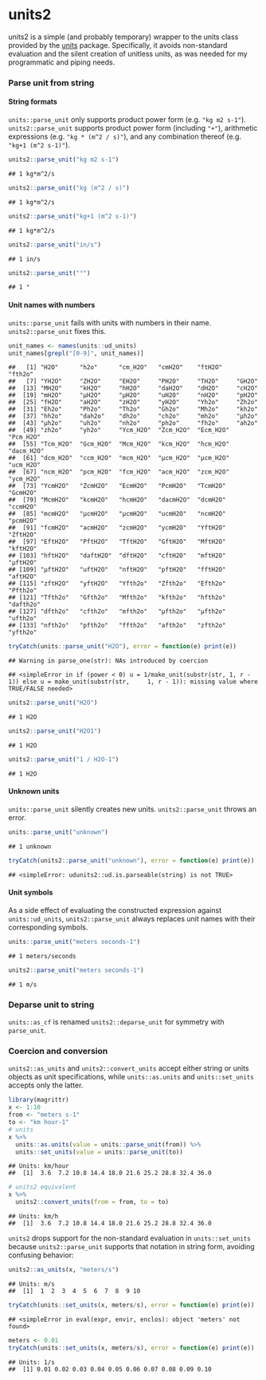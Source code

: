 units2
================

units2 is a simple (and probably temporary) wrapper to the units class provided by the [units](https://github.com/edzer/units) package. Specifically, it avoids non-standard evaluation and the silent creation of unitless units, as was needed for my programmatic and piping needs.

### Parse unit from string

#### String formats

`units::parse_unit` only supports product power form (e.g. `"kg m2 s-1"`). `units2::parse_unit` supports product power form (including `"+"`), arithmetic expressions (e.g. `"kg * (m^2 / s)"`), and any combination thereof (e.g. `"kg+1 (m^2 s-1)"`).

``` r
units2::parse_unit("kg m2 s-1")
```

    ## 1 kg*m^2/s

``` r
units2::parse_unit("kg (m^2 / s)")
```

    ## 1 kg*m^2/s

``` r
units2::parse_unit("kg+1 (m^2 s-1)")
```

    ## 1 kg*m^2/s

``` r
units2::parse_unit("in/s")
```

    ## 1 in/s

``` r
units2::parse_unit("°")
```

    ## 1 °

#### Unit names with numbers

`units::parse_unit` fails with units with numbers in their name. `units2::parse_unit` fixes this.

``` r
unit_names <- names(units::ud_units)
unit_names[grepl("[0-9]", unit_names)]
```

    ##   [1] "H2O"      "h2o"      "cm_H2O"   "cmH2O"    "ftH2O"    "fth2o"   
    ##   [7] "YH2O"     "ZH2O"     "EH2O"     "PH2O"     "TH2O"     "GH2O"    
    ##  [13] "MH2O"     "kH2O"     "hH2O"     "daH2O"    "dH2O"     "cH2O"    
    ##  [19] "mH2O"     "µH2O"     "μH2O"     "uH2O"     "nH2O"     "pH2O"    
    ##  [25] "fH2O"     "aH2O"     "zH2O"     "yH2O"     "Yh2o"     "Zh2o"    
    ##  [31] "Eh2o"     "Ph2o"     "Th2o"     "Gh2o"     "Mh2o"     "kh2o"    
    ##  [37] "hh2o"     "dah2o"    "dh2o"     "ch2o"     "mh2o"     "µh2o"    
    ##  [43] "μh2o"     "uh2o"     "nh2o"     "ph2o"     "fh2o"     "ah2o"    
    ##  [49] "zh2o"     "yh2o"     "Ycm_H2O"  "Zcm_H2O"  "Ecm_H2O"  "Pcm_H2O" 
    ##  [55] "Tcm_H2O"  "Gcm_H2O"  "Mcm_H2O"  "kcm_H2O"  "hcm_H2O"  "dacm_H2O"
    ##  [61] "dcm_H2O"  "ccm_H2O"  "mcm_H2O"  "µcm_H2O"  "μcm_H2O"  "ucm_H2O" 
    ##  [67] "ncm_H2O"  "pcm_H2O"  "fcm_H2O"  "acm_H2O"  "zcm_H2O"  "ycm_H2O" 
    ##  [73] "YcmH2O"   "ZcmH2O"   "EcmH2O"   "PcmH2O"   "TcmH2O"   "GcmH2O"  
    ##  [79] "McmH2O"   "kcmH2O"   "hcmH2O"   "dacmH2O"  "dcmH2O"   "ccmH2O"  
    ##  [85] "mcmH2O"   "µcmH2O"   "μcmH2O"   "ucmH2O"   "ncmH2O"   "pcmH2O"  
    ##  [91] "fcmH2O"   "acmH2O"   "zcmH2O"   "ycmH2O"   "YftH2O"   "ZftH2O"  
    ##  [97] "EftH2O"   "PftH2O"   "TftH2O"   "GftH2O"   "MftH2O"   "kftH2O"  
    ## [103] "hftH2O"   "daftH2O"  "dftH2O"   "cftH2O"   "mftH2O"   "µftH2O"  
    ## [109] "μftH2O"   "uftH2O"   "nftH2O"   "pftH2O"   "fftH2O"   "aftH2O"  
    ## [115] "zftH2O"   "yftH2O"   "Yfth2o"   "Zfth2o"   "Efth2o"   "Pfth2o"  
    ## [121] "Tfth2o"   "Gfth2o"   "Mfth2o"   "kfth2o"   "hfth2o"   "dafth2o" 
    ## [127] "dfth2o"   "cfth2o"   "mfth2o"   "µfth2o"   "μfth2o"   "ufth2o"  
    ## [133] "nfth2o"   "pfth2o"   "ffth2o"   "afth2o"   "zfth2o"   "yfth2o"

``` r
tryCatch(units::parse_unit("H2O"), error = function(e) print(e))
```

    ## Warning in parse_one(str): NAs introduced by coercion

    ## <simpleError in if (power < 0) u = 1/make_unit(substr(str, 1, r - 1)) else u = make_unit(substr(str,     1, r - 1)): missing value where TRUE/FALSE needed>

``` r
units2::parse_unit("H2O")
```

    ## 1 H2O

``` r
units2::parse_unit("H2O1")
```

    ## 1 H2O

``` r
units2::parse_unit("1 / H2O-1")
```

    ## 1 H2O

#### Unknown units

`units::parse_unit` silently creates new units. `units2::parse_unit` throws an error.

``` r
units::parse_unit("unknown")
```

    ## 1 unknown

``` r
tryCatch(units2::parse_unit("unknown"), error = function(e) print(e))
```

    ## <simpleError: udunits2::ud.is.parseable(string) is not TRUE>

#### Unit symbols

As a side effect of evaluating the constructed expression against `units::ud_units`, `units2::parse_unit` always replaces unit names with their corresponding symbols.

``` r
units::parse_unit("meters seconds-1")
```

    ## 1 meters/seconds

``` r
units2::parse_unit("meters seconds-1")
```

    ## 1 m/s

### Deparse unit to string

`units::as_cf` is renamed `units2::deparse_unit` for symmetry with `parse_unit`.

### Coercion and conversion

`units2::as_units` and `units2::convert_units` accept either string or units objects as unit specifications, while `units::as.units` and `units::set_units` accepts only the latter.

``` r
library(magrittr)
x <- 1:10
from <- "meters s-1"
to <- "km hour-1"
# units
x %>%
  units::as.units(value = units::parse_unit(from)) %>%
  units::set_units(value = units::parse_unit(to))
```

    ## Units: km/hour
    ##  [1]  3.6  7.2 10.8 14.4 18.0 21.6 25.2 28.8 32.4 36.0

``` r
# units2 equivalent
x %>%
  units2::convert_units(from = from, to = to)
```

    ## Units: km/h
    ##  [1]  3.6  7.2 10.8 14.4 18.0 21.6 25.2 28.8 32.4 36.0

`units2` drops support for the non-standard evaluation in `units::set_units` because `units2::parse_unit` supports that notation in string form, avoiding confusing behavior:

``` r
units2::as_units(x, "meters/s")
```

    ## Units: m/s
    ##  [1]  1  2  3  4  5  6  7  8  9 10

``` r
tryCatch(units::set_units(x, meters/s), error = function(e) print(e))
```

    ## <simpleError in eval(expr, envir, enclos): object 'meters' not found>

``` r
meters <- 0.01
tryCatch(units::set_units(x, meters/s), error = function(e) print(e))
```

    ## Units: 1/s
    ##  [1] 0.01 0.02 0.03 0.04 0.05 0.06 0.07 0.08 0.09 0.10
